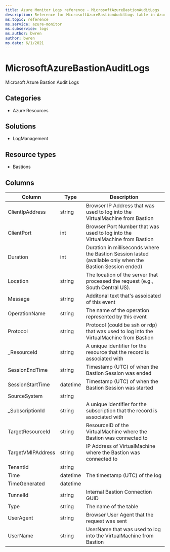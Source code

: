 ```yaml
---
title: Azure Monitor Logs reference - MicrosoftAzureBastionAuditLogs
description: Reference for MicrosoftAzureBastionAuditLogs table in Azure Monitor Logs.
ms.topic: reference
ms.service: azure-monitor
ms.subservice: logs
ms.author: bwren
author: bwren
ms.date: 6/1/2021
---
```


# MicrosoftAzureBastionAuditLogs

 Microsoft Azure Bastion Audit Logs

## Categories

- Azure Resources
## Solutions

- LogManagement
## Resource types

- Bastions




## Columns

|Column|Type|Description|
|---|---|---|
|ClientIpAddress|string|Browser IP Address that was used to log into the VirtualMachine from Bastion|
|ClientPort|int|Browser Port Number that was used to log into the VirtualMachine from Bastion|
|Duration|int|Duration in milliseconds where the Bastion Session lasted (available only when the Bastion Session ended)|
|Location|string|The location of the server that processed the request (e.g., South Central US).|
|Message|string|Additonal text that's assoicated of this event|
|OperationName|string|The name of the operation represented by this event|
|Protocol|string|Protocol (could be ssh or rdp) that was used to log into the VirtualMachine from Bastion|
|_ResourceId|string|A unique identifier for the resource that the record is associated with|
|SessionEndTime|string|Timestamp (UTC) of when the Bastion Session was ended|
|SessionStartTime|datetime|Timestamp (UTC) of when the Bastion Session was started|
|SourceSystem|string||
|_SubscriptionId|string|A unique identifier for the subscription that the record is associated with|
|TargetResourceId|string|ResourceID of the VirtualMachine where the Bastion was connected to|
|TargetVMIPAddress|string|IP Address of VirtualMachine where the Bastion was connected to|
|TenantId|string||
|Time|datetime|The timestamp (UTC) of the log|
|TimeGenerated|datetime||
|TunnelId|string|Internal Bastion Connection GUID|
|Type|string|The name of the table|
|UserAgent|string|Browser User Agent that the request was sent|
|UserName|string|UserName that was used to log into the VirtualMachine from Bastion|
